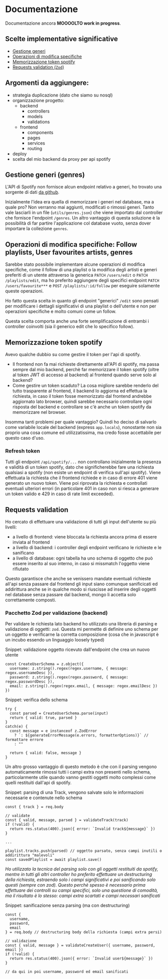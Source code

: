 # Documentazione

Documentazione ancora **MOOOOLTO work in progress**.

## Scelte implementative significative

- [Gestione generi](#gestione-generi-genres)
- [Operazioni di modifica specifiche](#operazioni-di-modifica-specifiche-follow-playlists-user-favourites-artists-genres)
- [Memorizzazione token spotify](#memorizzazione-token-spotify)
- [Requests validation (`Zod`)](#requests-validation)


## Argomenti da aggiungere:

- strategia duplicazione (dato che siamo su nosql)
- organizzazione progetto:
  - backend
    - controllers
    - models
    - validations
  - frontend
    - components
    - pages
    - services
    - routing
- deploy
- scelta del mio backend da proxy per api spotify


## Gestione generi (genres)

L'API di Spotify non fornisce alcun endpoint relativo a generi, ho trovato una sorgente di dati [da github](https://gist.github.com/andytlr/4104c667a62d8145aa3a).

Inizialmente l'idea era quella di memorizzare i generi nel database, ma a quale pro? Non verranno mai aggiunti, modificati o rimossi generi. Tanto vale lasciarli in un file (`utils/genres.json`) che viene importato dal controller che fornisce l'endpoint `/genres`. Un altro vantaggio di questa soluzione è la possibilità di far partire l'applicazione col database vuoto, senza dover importare la collezione `genres`.


## Operazioni di modifica specifiche: Follow playlists, User favourites artists, genres

Sarebbe stato possibile implementare alcune operazioni di modifica specifiche, come il follow di una playlist o la modifica degli artisti e generi preferiti di un utente attraverso la generica `PATCH` `/users/edit` o `PATCH` `/playlists/edit`, ma ho preferito aggiungere degli specifici endpoint `PATCH` `/users/favourite***` e `POST` `/playlists/:id/follow` per eseguire solamente queste operazioni.

Ho fatto questa scelta in quanto gli endpoint "generici" `/edit` sono pensati per modificare i dettagli significativi di una playlist o dell'utente e non per operazioni specifiche e molto comuni come un follow.

Questa scelta comporta anche una forte semplificazione di entrambi i controller coinvolti (sia il generico edit che lo specifico follow).


## Memorizzazione token spotify

Avevo qualche dubbio su come gestire il token per l'api di spotify.

- Il frontend non fa mai richieste direttamente all'API di spotify, ma passa sempre dal mio backend, perchè far memorizzare il token spotify (oltre al token JWT di accesso al backend) al frontend quando serve solo al backend?
- Come gestire un token scaduto? La cosa migliore sarebbe renderlo del tutto trasparente al frontend, il backend lo aggiorna ed effettua la richiesta, in caso il token fosse memorizzato dal frontend andrebbe aggiornato lato browser, quindi sarebbe necessario controllare ogni risposta del backend e controllare se c'è anche un token spotify da memorizzare nel browser.

Insomma tanti problemi per quale vantaggio? Quindi ho deciso di salvarlo come variabile locale del backend (express `app.locals`), nonostante non sia proprio una cosa comune ed utilizzatissima, ma credo fosse accettabile per questo caso d'uso.

### Refresh token

Tutti gli endpoint `/api/spotify/...` non controllano inizialmente la presenza e validità di un token spotify, dato che significherebbe fare una richiesta qualsiasi a spotify (non esiste un endpoint di verifica sull'api spotify).
Viene effettuata la richiesta che il frontend richiede e in caso di errore 401 viene generato un nuovo token. Viene poi riprovata la richiesta e controllati eventuali ulteriori errori (in particolare 401 in caso non si riesca a generare un token valido e 429 in caso di rate limit exceeded).


## Requests validation

Ho cercato di effettuare una validazione di tutti gli input dell'utente su più livelli:

- a livello di frontend: viene bloccata la richiesta ancora prima di essere inviata al frontend
- a livello di backend: i controller degli endpoint verificano le richieste e le sanificano
- a livello di database: ogni tabella ha uno schema di oggetto che può essere inserito al suo interno, in caso si missmatch l'oggetto viene rifiutato

Questo garantisce che anche se venissero mandate eventuali richieste all'api senza passare dal frontend gli input siano comunque sanificicati ed addirittura anche se in qualche modo si riuscisse ad inserire degli oggetti nel database senza passare dal backend, mongo li accetta solo correttamente composti.


### Pacchetto Zod per validazione (backend)

Per validare le richiesta lato backend ho utilizzato una libreria di parsing e validazione di oggetti: `zod`.
Questa mi permette di definire uno schema per un oggetto e verificarne la corretta composizione (cosa che in javascript è un incubo essendo un linguaggio loosely typed)

Snippet: validazione oggetto ricevuto dall'endpoint che crea un nuovo utente

```
const CreateUserSchema = z.object({
  username: z.string().regex(regex.username, { message: regex.usernameDesc }),
  password: z.string().regex(regex.password, { message: regex.passwordDesc }),
  email: z.string().regex(regex.email, { message: regex.emailDesc })
})
```

Snippet: verifica dello schema

```
try {
  const parsed = CreateUserSchema.parse(input)
  return { valid: true, parsed }
}
catch(e) {
  const message = e instanceof z.ZodError
    ? `: ${generateErrorMessage(e.errors, formatterOptions)}` // formattare errore
    : ""

  return { valid: false, message }
}
```

Un altro grosso vantaggio di questo metodo è che con il parsing vengono automaticamente rimossi tutti i campi extra non presenti nello schema, particolarmente utile quando vanno gestiti oggetti molto complessi come quelli restituiti dall'api di spotify.

Snippet: parsing di una Track, vengono salvate solo le informazioni necessarie e contenute nello schema

```
const { track } = req.body

// validate
const { valid, message, parsed } = validateTrack(track)
if (!valid) {
  return res.status(400).json({ error: `Invalid track${message}` })
}

...

playlist.tracks.push(parsed) // oggetto parsato, senza campi inutili o addirittura "malevoli"
const savedPlaylist = await playlist.save()
```

_Ho utilizzato la tecnica del parsing solo con gli oggetti restituiti da spotify, mentre in tutti gli altri controller ho preferito effettuare un destructuring della richiesta, estraendo solo i campi significativi e poi sanificando solo questi (sempre con zod). Questo perchè spesso è necessario prima effettuare dei controlli su campi specifici, solo una questione di comodità, ma il risultato è lo stesso: campi extra scartati e campi necessari sanificati_

Snippet: sanificazione senza parsing (ma con destructuring)

```
const {
  username,
  password,
  email
} = req.body // destructuring body della richiesta (campi extra persi)

// validazione
const { valid, message } = validateCreateUser({ username, password, email })
if (!valid) {
  return res.status(400).json({ error: `Invalid user${message}` })
}

// da qui in poi username, password ed email sanificati
```
